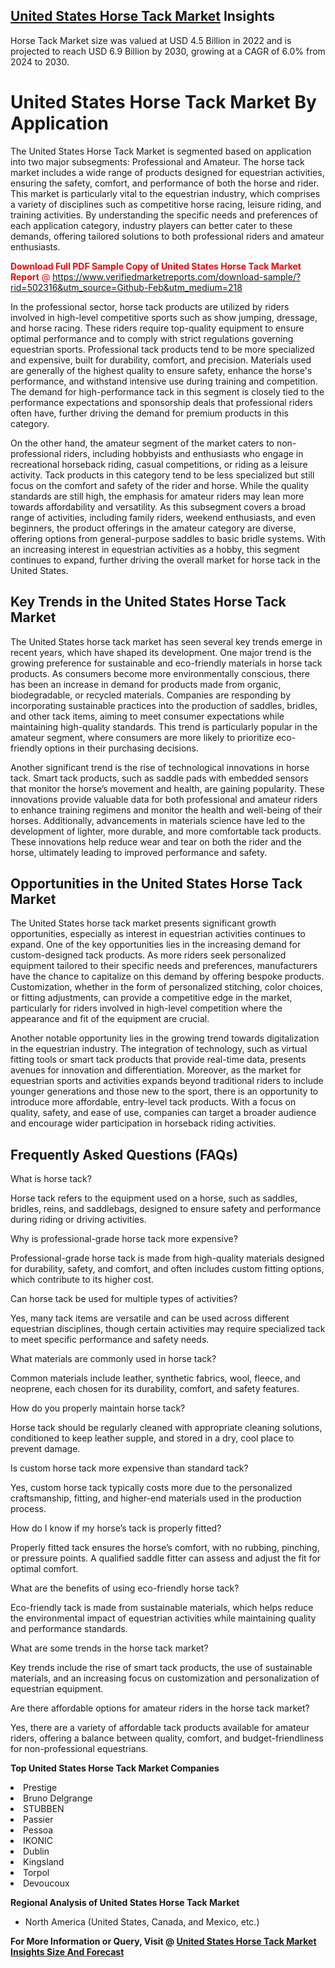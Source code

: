 <h2><a href="https://www.verifiedmarketreports.com/download-sample/?rid=502316&amp;utm_source=Github-Feb&amp;utm_medium=218" target="_blank">United States Horse Tack Market</a> Insights</h2><p>Horse Tack Market size was valued at USD 4.5 Billion in 2022 and is projected to reach USD 6.9 Billion by 2030, growing at a CAGR of 6.0% from 2024 to 2030.</p><p> <h1>United States Horse Tack Market By Application</h1> <p>The United States Horse Tack Market is segmented based on application into two major subsegments: Professional and Amateur. The horse tack market includes a wide range of products designed for equestrian activities, ensuring the safety, comfort, and performance of both the horse and rider. This market is particularly vital to the equestrian industry, which comprises a variety of disciplines such as competitive horse racing, leisure riding, and training activities. By understanding the specific needs and preferences of each application category, industry players can better cater to these demands, offering tailored solutions to both professional riders and amateur enthusiasts. <p><span class=""><span style="color: #ff0000;"><strong>Download Full PDF Sample Copy of United States Horse Tack Market Report</strong> @ </span><a href="https://www.verifiedmarketreports.com/download-sample/?rid=502316&amp;utm_source=Github-Feb&amp;utm_medium=218" target="_blank">https://www.verifiedmarketreports.com/download-sample/?rid=502316&amp;utm_source=Github-Feb&amp;utm_medium=218</a></span></p></p> <p>In the professional sector, horse tack products are utilized by riders involved in high-level competitive sports such as show jumping, dressage, and horse racing. These riders require top-quality equipment to ensure optimal performance and to comply with strict regulations governing equestrian sports. Professional tack products tend to be more specialized and expensive, built for durability, comfort, and precision. Materials used are generally of the highest quality to ensure safety, enhance the horse's performance, and withstand intensive use during training and competition. The demand for high-performance tack in this segment is closely tied to the performance expectations and sponsorship deals that professional riders often have, further driving the demand for premium products in this category. <p>On the other hand, the amateur segment of the market caters to non-professional riders, including hobbyists and enthusiasts who engage in recreational horseback riding, casual competitions, or riding as a leisure activity. Tack products in this category tend to be less specialized but still focus on the comfort and safety of the rider and horse. While the quality standards are still high, the emphasis for amateur riders may lean more towards affordability and versatility. As this subsegment covers a broad range of activities, including family riders, weekend enthusiasts, and even beginners, the product offerings in the amateur category are diverse, offering options from general-purpose saddles to basic bridle systems. With an increasing interest in equestrian activities as a hobby, this segment continues to expand, further driving the overall market for horse tack in the United States. <h2>Key Trends in the United States Horse Tack Market</h2> <p>The United States horse tack market has seen several key trends emerge in recent years, which have shaped its development. One major trend is the growing preference for sustainable and eco-friendly materials in horse tack products. As consumers become more environmentally conscious, there has been an increase in demand for products made from organic, biodegradable, or recycled materials. Companies are responding by incorporating sustainable practices into the production of saddles, bridles, and other tack items, aiming to meet consumer expectations while maintaining high-quality standards. This trend is particularly popular in the amateur segment, where consumers are more likely to prioritize eco-friendly options in their purchasing decisions. <p>Another significant trend is the rise of technological innovations in horse tack. Smart tack products, such as saddle pads with embedded sensors that monitor the horse’s movement and health, are gaining popularity. These innovations provide valuable data for both professional and amateur riders to enhance training regimens and monitor the health and well-being of their horses. Additionally, advancements in materials science have led to the development of lighter, more durable, and more comfortable tack products. These innovations help reduce wear and tear on both the rider and the horse, ultimately leading to improved performance and safety. <h2>Opportunities in the United States Horse Tack Market</h2> <p>The United States horse tack market presents significant growth opportunities, especially as interest in equestrian activities continues to expand. One of the key opportunities lies in the increasing demand for custom-designed tack products. As more riders seek personalized equipment tailored to their specific needs and preferences, manufacturers have the chance to capitalize on this demand by offering bespoke products. Customization, whether in the form of personalized stitching, color choices, or fitting adjustments, can provide a competitive edge in the market, particularly for riders involved in high-level competition where the appearance and fit of the equipment are crucial. <p>Another notable opportunity lies in the growing trend towards digitalization in the equestrian industry. The integration of technology, such as virtual fitting tools or smart tack products that provide real-time data, presents avenues for innovation and differentiation. Moreover, as the market for equestrian sports and activities expands beyond traditional riders to include younger generations and those new to the sport, there is an opportunity to introduce more affordable, entry-level tack products. With a focus on quality, safety, and ease of use, companies can target a broader audience and encourage wider participation in horseback riding activities. <h2>Frequently Asked Questions (FAQs)</h2> <p>What is horse tack?</p> <p>Horse tack refers to the equipment used on a horse, such as saddles, bridles, reins, and saddlebags, designed to ensure safety and performance during riding or driving activities.</p> <p>Why is professional-grade horse tack more expensive?</p> <p>Professional-grade horse tack is made from high-quality materials designed for durability, safety, and comfort, and often includes custom fitting options, which contribute to its higher cost.</p> <p>Can horse tack be used for multiple types of activities?</p> <p>Yes, many tack items are versatile and can be used across different equestrian disciplines, though certain activities may require specialized tack to meet specific performance and safety needs.</p> <p>What materials are commonly used in horse tack?</p> <p>Common materials include leather, synthetic fabrics, wool, fleece, and neoprene, each chosen for its durability, comfort, and safety features.</p> <p>How do you properly maintain horse tack?</p> <p>Horse tack should be regularly cleaned with appropriate cleaning solutions, conditioned to keep leather supple, and stored in a dry, cool place to prevent damage.</p> <p>Is custom horse tack more expensive than standard tack?</p> <p>Yes, custom horse tack typically costs more due to the personalized craftsmanship, fitting, and higher-end materials used in the production process.</p> <p>How do I know if my horse’s tack is properly fitted?</p> <p>Properly fitted tack ensures the horse’s comfort, with no rubbing, pinching, or pressure points. A qualified saddle fitter can assess and adjust the fit for optimal comfort.</p> <p>What are the benefits of using eco-friendly horse tack?</p> <p>Eco-friendly tack is made from sustainable materials, which helps reduce the environmental impact of equestrian activities while maintaining quality and performance standards.</p> <p>What are some trends in the horse tack market?</p> <p>Key trends include the rise of smart tack products, the use of sustainable materials, and an increasing focus on customization and personalization of equestrian equipment.</p> <p>Are there affordable options for amateur riders in the horse tack market?</p> <p>Yes, there are a variety of affordable tack products available for amateur riders, offering a balance between quality, comfort, and budget-friendliness for non-professional equestrians.</p> </p><p><strong>Top United States Horse Tack Market Companies</strong></p><div data-test-id=""><p><li>Prestige</li><li> Bruno Delgrange</li><li> STUBBEN</li><li> Passier</li><li> Pessoa</li><li> IKONIC</li><li> Dublin</li><li> Kingsland</li><li> Torpol</li><li> Devoucoux</li></p><div><strong>Regional Analysis of&nbsp;United States Horse Tack Market</strong></div><ul><li dir="ltr"><p dir="ltr">North America&nbsp;(United States, Canada, and Mexico, etc.)</p></li></ul><p><strong>For More Information or Query, Visit @&nbsp;</strong><strong><a href="https://www.verifiedmarketreports.com/product/horse-tack-market/?utm_source=Github-Feb&amp;utm_medium=218" target="_blank">United States Horse Tack Market Insights Size And Forecast</a></strong></p></div>
